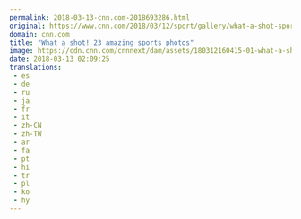 ```yaml
---
permalink: 2018-03-13-cnn.com-2018693286.html
original: https://www.cnn.com/2018/03/12/sport/gallery/what-a-shot-sports-0313/index.html
domain: cnn.com
title: "What a shot! 23 amazing sports photos"
image: https://cdn.cnn.com/cnnnext/dam/assets/180312160415-01-what-a-shot-0313-restricted-super-tease.jpg
date: 2018-03-13 02:09:25
translations: 
 - es
 - de
 - ru
 - ja
 - fr
 - it
 - zh-CN
 - zh-TW
 - ar
 - fa
 - pt
 - hi
 - tr
 - pl
 - ko
 - hy
---
```



